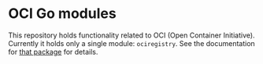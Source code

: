 # OCI Go modules

This repository holds functionality related to OCI (Open Container Initiative).
Currently it holds only a single module: `ociregistry`.
See the documentation for [that package](./ociregistry) for details.

